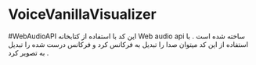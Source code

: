 # VoiceVanillaVisualizer   
#WebAudioAPI
این کد با استفاده از کتابخانه Web audio api  ساخته شده است .
با استفاده از این کد میتوان صدا را تبدیل به فرکانس کرد و فرکانس درست شده را تبدیل به تصویر کرد .
 
